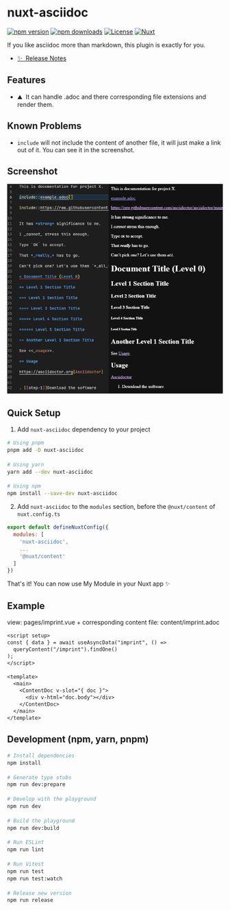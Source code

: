 <!--
Get your module up and running quickly.

Find and replace all on all files (CMD+SHIFT+F):
- Name: nuxt-asciidoc
- Package name: nuxt-asciidoc
- Description: If you like asciidoc more than markdown, this plugin is exactly for you.
-->

# nuxt-asciidoc

[![npm version][npm-version-src]][npm-version-href]
[![npm downloads][npm-downloads-src]][npm-downloads-href]
[![License][license-src]][license-href]
[![Nuxt][nuxt-src]][nuxt-href]

If you like asciidoc more than markdown, this plugin is exactly for you.

- [✨ &nbsp;Release Notes](/CHANGELOG.md)
<!-- - [🏀 Online playground](https://stackblitz.com/github/your-org/my-module?file=playground%2Fapp.vue) -->
<!-- - [📖 &nbsp;Documentation](https://example.com) -->

## Features

<!-- Highlight some of the features your module provide here -->
- ⛰ &nbsp;It can handle .adoc and there corresponding file extensions and render them.

## Known Problems

- `include` will not include the content of another file, it will just make a link out of it. You can see it in the screenshot.

## Screenshot

![nuxt-asciidoc](./screenshots/nuxt-asciidoc.png)

## Quick Setup

1. Add `nuxt-asciidoc` dependency to your project

```bash
# Using pnpm
pnpm add -D nuxt-asciidoc

# Using yarn
yarn add --dev nuxt-asciidoc

# Using npm
npm install --save-dev nuxt-asciidoc
```

2. Add `nuxt-asciidoc` to the `modules` section, before the `@nuxt/content`  of `nuxt.config.ts`

```js
export default defineNuxtConfig({
  modules: [
    'nuxt-asciidoc',
    ...
    '@nuxt/content'
  ]
})
```

That's it! You can now use My Module in your Nuxt app ✨

## Example

view: pages/imprint.vue + corresponding content file: content/imprint.adoc
```vue
<script setup>
const { data } = await useAsyncData("imprint", () =>
  queryContent("/imprint").findOne()
);
</script>

<template>
  <main>
    <ContentDoc v-slot="{ doc }">
      <div v-html="doc.body"></div>
    </ContentDoc>
  </main>
</template>
```

## Development (npm, yarn, pnpm)

```bash
# Install dependencies
npm install

# Generate type stubs
npm run dev:prepare

# Develop with the playground
npm run dev

# Build the playground
npm run dev:build

# Run ESLint
npm run lint

# Run Vitest
npm run test
npm run test:watch

# Release new version
npm run release
```

<!-- Badges -->
[npm-version-src]: https://img.shields.io/npm/v/nuxt-asciidoc/latest.svg?style=flat&colorA=18181B&colorB=28CF8D
[npm-version-href]: https://npmjs.com/package/nuxt-asciidoc

[npm-downloads-src]: https://img.shields.io/npm/dm/nuxt-asciidoc.svg?style=flat&colorA=18181B&colorB=28CF8D
[npm-downloads-href]: https://npmjs.com/package/nuxt-asciidoc

[license-src]: https://img.shields.io/npm/l/nuxt-asciidoc.svg?style=flat&colorA=18181B&colorB=28CF8D
[license-href]: https://npmjs.com/package/nuxt-asciidoc

[nuxt-src]: https://img.shields.io/badge/Nuxt-18181B?logo=nuxt.js
[nuxt-href]: https://nuxt.com
